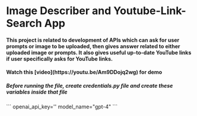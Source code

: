 # Image Describer and Youtube-Link-Search App

<h4> This project is related to development of APIs which can ask for user prompts or image to be uploaded, then gives answer related to either uploaded image or prompts. It also gives useful up-to-date YouTube links if user specifically asks for YouTube links.</h4>


<h4> Watch this [video](https://youtu.be/Am9DDojq2wg) for demo </h5>


<h5> Before running the file, create credentials.py file and create these variables inside that file </h5>
```
openai_api_key=''
model_name="gpt-4"
```

